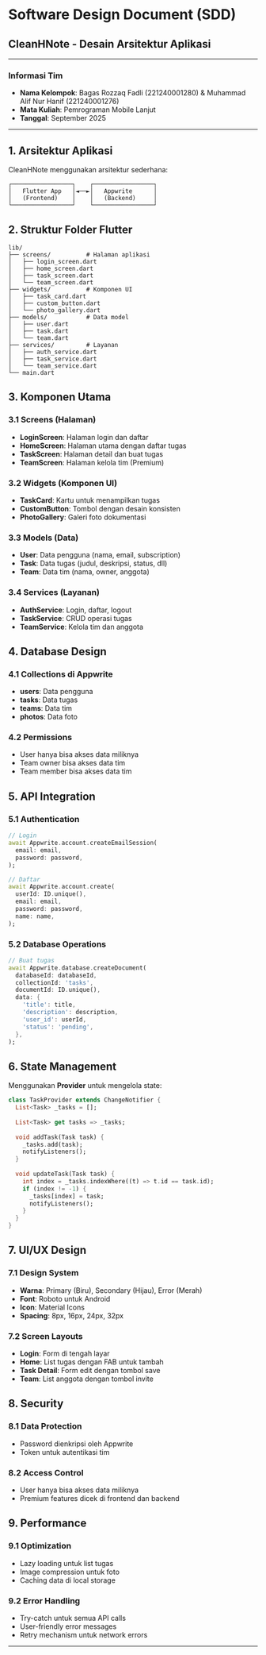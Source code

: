 # Software Design Document (SDD)
## CleanHNote - Desain Arsitektur Aplikasi

---

### Informasi Tim
- **Nama Kelompok**: Bagas Rozzaq Fadli (221240001280) & Muhammad Alif Nur Hanif (221240001276)
- **Mata Kuliah**: Pemrograman Mobile Lanjut
- **Tanggal**: September 2025

---

## 1. Arsitektur Aplikasi

CleanHNote menggunakan arsitektur sederhana:

```
┌─────────────────┐    ┌─────────────────┐
│   Flutter App   │◄──►│   Appwrite      │
│   (Frontend)    │    │   (Backend)     │
└─────────────────┘    └─────────────────┘
```

## 2. Struktur Folder Flutter

```
lib/
├── screens/          # Halaman aplikasi
│   ├── login_screen.dart
│   ├── home_screen.dart
│   ├── task_screen.dart
│   └── team_screen.dart
├── widgets/          # Komponen UI
│   ├── task_card.dart
│   ├── custom_button.dart
│   └── photo_gallery.dart
├── models/           # Data model
│   ├── user.dart
│   ├── task.dart
│   └── team.dart
├── services/         # Layanan
│   ├── auth_service.dart
│   ├── task_service.dart
│   └── team_service.dart
└── main.dart
```

## 3. Komponen Utama

### 3.1 Screens (Halaman)
- **LoginScreen**: Halaman login dan daftar
- **HomeScreen**: Halaman utama dengan daftar tugas
- **TaskScreen**: Halaman detail dan buat tugas
- **TeamScreen**: Halaman kelola tim (Premium)

### 3.2 Widgets (Komponen UI)
- **TaskCard**: Kartu untuk menampilkan tugas
- **CustomButton**: Tombol dengan desain konsisten
- **PhotoGallery**: Galeri foto dokumentasi

### 3.3 Models (Data)
- **User**: Data pengguna (nama, email, subscription)
- **Task**: Data tugas (judul, deskripsi, status, dll)
- **Team**: Data tim (nama, owner, anggota)

### 3.4 Services (Layanan)
- **AuthService**: Login, daftar, logout
- **TaskService**: CRUD operasi tugas
- **TeamService**: Kelola tim dan anggota

## 4. Database Design

### 4.1 Collections di Appwrite
- **users**: Data pengguna
- **tasks**: Data tugas
- **teams**: Data tim
- **photos**: Data foto

### 4.2 Permissions
- User hanya bisa akses data miliknya
- Team owner bisa akses data tim
- Team member bisa akses data tim

## 5. API Integration

### 5.1 Authentication
```dart
// Login
await Appwrite.account.createEmailSession(
  email: email,
  password: password,
);

// Daftar
await Appwrite.account.create(
  userId: ID.unique(),
  email: email,
  password: password,
  name: name,
);
```

### 5.2 Database Operations
```dart
// Buat tugas
await Appwrite.database.createDocument(
  databaseId: databaseId,
  collectionId: 'tasks',
  documentId: ID.unique(),
  data: {
    'title': title,
    'description': description,
    'user_id': userId,
    'status': 'pending',
  },
);
```

## 6. State Management

Menggunakan **Provider** untuk mengelola state:

```dart
class TaskProvider extends ChangeNotifier {
  List<Task> _tasks = [];
  
  List<Task> get tasks => _tasks;
  
  void addTask(Task task) {
    _tasks.add(task);
    notifyListeners();
  }
  
  void updateTask(Task task) {
    int index = _tasks.indexWhere((t) => t.id == task.id);
    if (index != -1) {
      _tasks[index] = task;
      notifyListeners();
    }
  }
}
```

## 7. UI/UX Design

### 7.1 Design System
- **Warna**: Primary (Biru), Secondary (Hijau), Error (Merah)
- **Font**: Roboto untuk Android
- **Icon**: Material Icons
- **Spacing**: 8px, 16px, 24px, 32px

### 7.2 Screen Layouts
- **Login**: Form di tengah layar
- **Home**: List tugas dengan FAB untuk tambah
- **Task Detail**: Form edit dengan tombol save
- **Team**: List anggota dengan tombol invite

## 8. Security

### 8.1 Data Protection
- Password dienkripsi oleh Appwrite
- Token untuk autentikasi tim

### 8.2 Access Control
- User hanya bisa akses data miliknya
- Premium features dicek di frontend dan backend

## 9. Performance

### 9.1 Optimization
- Lazy loading untuk list tugas
- Image compression untuk foto
- Caching data di local storage

### 9.2 Error Handling
- Try-catch untuk semua API calls
- User-friendly error messages
- Retry mechanism untuk network errors

---
